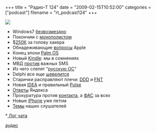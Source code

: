 +++
title = "Радио-Т 124"
date = "2009-02-15T10:52:00"
categories = ["podcast"]
filename = "rt_podcast124"
+++

![](https://radio-t.com/images/radio-t/rt124.png)










- Windows7 [безвозмездно](http://webplanet.ru/news/soft/2009/02/13/windows7_update.html)
- Покончим с [монополистом](http://habrahabr.ru/blogs/browsers/51540/)
- $[250К](http://soft.compulenta.ru/402038/) за голову хакера
- Обнадеживающие [вопросы](http://www.macrumors.com/2009/02/09/apple-surveying-apple-tv-owners-about-habits-and-wants/) Apple
- Конец эпохи [Palm OS](http://www.crunchgear.com/2009/02/11/palm-os-she-is-dead/)
- Новый [Kindle](http://www.mobile-review.com/fullnews/main/2009/February/10.shtml#23042): мы в сомнениях
- МВД [против](http://webplanet.ru/news/law/2009/02/10/uaporn.html) важных SMS
- Из чего слепят “[русскую ОС](http://news.slashdot.org/article.pl?sid=09/02/10/1446207&from=rss)”
- Delphi все еще [шевелится](http://www.hans-eric.com/2009/02/09/welcome-back-delphi/)
- Старички расправляют плечи: [DDD](http://www.opennet.ru/opennews/art.shtml?num=20251) и [FNT](http://www.opennet.ru/opennews/art.shtml?num=20191)
- Новая [IDEA](http://blogs.jetbrains.com/idea/2009/02/fresh-update-intellij-idea-81/) и правильный [Pulse](http://www.enigmastation.com/?p=58)
- [Ответы](http://internetno.net/2009/02/13/ask-yandex/) Яндекса
- Прокуратура против [контакта](http://webplanet.ru/news/law/2009/02/11/pirotech.html), а [ФАС](http://webplanet.ru/news/soft/2009/02/12/fas.html) за всех
- Новые [iPhone](http://www.mobile-review.com/fullnews/main/2009/February/11.shtml#23069) уже летом
- [Темы](http://radio-t.com/temi_dlja_vipuskov/temy-dlya-124/) наших слушателей





*[ Лог чата](http://chat.radio-t.com/logs/radio-t-124.html)

[аудио](http://cdn.radio-t.com/rt_podcast124.mp3)
<audio src="http://cdn.radio-t.com/rt_podcast124.mp3" preload="none"></audio>
